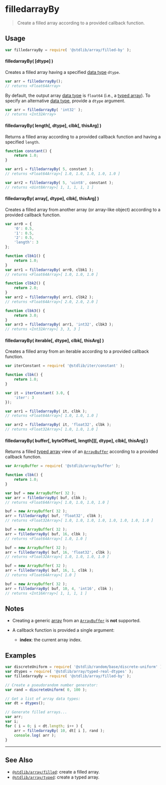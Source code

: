 <!--

@license Apache-2.0

Copyright (c) 2024 The Stdlib Authors.

Licensed under the Apache License, Version 2.0 (the "License");
you may not use this file except in compliance with the License.
You may obtain a copy of the License at

   http://www.apache.org/licenses/LICENSE-2.0

Unless required by applicable law or agreed to in writing, software
distributed under the License is distributed on an "AS IS" BASIS,
WITHOUT WARRANTIES OR CONDITIONS OF ANY KIND, either express or implied.
See the License for the specific language governing permissions and
limitations under the License.

-->

# filledarrayBy

> Create a filled array according to a provided callback function.

<!-- Section to include introductory text. Make sure to keep an empty line after the intro `section` element and another before the `/section` close. -->

<section class="intro">

</section>

<!-- /.intro -->

<!-- Package usage documentation. -->

<section class="usage">

## Usage

```javascript
var filledarrayBy = require( '@stdlib/array/filled-by' );
```

#### filledarrayBy( \[dtype] )

Creates a filled array having a specified [data type][@stdlib/array/dtypes] `dtype`.

```javascript
var arr = filledarrayBy();
// returns <Float64Array>
```

By default, the output array [data type][@stdlib/array/dtypes] is `float64` (i.e., a [typed array][mdn-typed-array]). To specify an alternative [data type][@stdlib/array/dtypes], provide a `dtype` argument.

```javascript
var arr = filledarrayBy( 'int32' );
// returns <Int32Array>
```

#### filledarrayBy( length\[, dtype], clbk\[, thisArg] )

Returns a filled array according to a provided callback function and having a specified `length`.

```javascript
function constant() {
    return 1.0;
}

var arr1 = filledarrayBy( 5, constant );
// returns <Float64Array>[ 1.0, 1.0, 1.0, 1.0, 1.0 ]

var arr2 = filledarrayBy( 5, 'uint8', constant );
// returns <Uint8Array>[ 1, 1, 1, 1, 1 ]
```

#### filledarrayBy( array\[, dtype], clbk\[, thisArg] )

Creates a filled array from another array (or array-like object) according to a provided callback function.

```javascript
var arr0 = {
    '0': 0.5,
    '1': 0.5,
    '2': 0.5,
    'length': 3
};

function clbk1() {
    return 1.0;
}
var arr1 = filledarrayBy( arr0, clbk1 );
// returns <Float64Array>[ 1.0, 1.0, 1.0 ]

function clbk2() {
    return 2.0;
}
var arr2 = filledarrayBy( arr1, clbk2 );
// returns <Float64Array>[ 2.0, 2.0, 2.0 ]

function clbk3() {
    return 3.0;
}
var arr3 = filledarrayBy( arr1, 'int32', clbk3 );
// returns <Int32Array>[ 3, 3, 3 ]
```

#### filledarrayBy( iterable\[, dtype], clbk\[, thisArg] )

Creates a filled array from an iterable according to a provided callback function.

```javascript
var iterConstant = require( '@stdlib/iter/constant' );

function clbk() {
    return 1.0;
}

var it = iterConstant( 3.0, {
    'iter': 3
});

var arr1 = filledarrayBy( it, clbk );
// returns <Float64Array>[ 1.0, 1.0, 1.0 ]

var arr2 = filledarrayBy( it, 'float32', clbk );
// returns <Float32Array>[ 1.0, 1.0, 1.0 ]
```

#### filledarrayBy( buffer\[, byteOffset\[, length]]\[, dtype], clbk\[, thisArg] )

Returns a filled [typed array][mdn-typed-array] view of an [`ArrayBuffer`][mdn-arraybuffer] according to a provided callback function.

```javascript
var ArrayBuffer = require( '@stdlib/array/buffer' );

function clbk() {
    return 1.0;
}

var buf = new ArrayBuffer( 32 );
var arr = filledarrayBy( buf, clbk );
// returns <Float64Array>[ 1.0, 1.0, 1.0, 1.0 ]

buf = new ArrayBuffer( 32 );
arr = filledarrayBy( buf, 'float32', clbk );
// returns <Float32Array>[ 1.0, 1.0, 1.0, 1.0, 1.0, 1.0, 1.0, 1.0 ]

buf = new ArrayBuffer( 32 );
arr = filledarrayBy( buf, 16, clbk );
// returns <Float64Array>[ 1.0, 1.0 ]

buf = new ArrayBuffer( 32 );
arr = filledarrayBy( buf, 16, 'float32', clbk );
// returns <Float32Array>[ 1.0, 1.0, 1.0, 1.0 ]

buf = new ArrayBuffer( 32 );
arr = filledarrayBy( buf, 16, 1, clbk );
// returns <Float64Array>[ 1.0 ]

buf = new ArrayBuffer( 32 );
arr = filledarrayBy( buf, 10, 4, 'int16', clbk );
// returns <Int16Array>[ 1, 1, 1, 1 ]
```

</section>

<!-- /.usage -->

<!-- Package usage notes. Make sure to keep an empty line after the `section` element and another before the `/section` close. -->

<section class="notes">

## Notes

-   Creating a generic [array][mdn-array] from an [`ArrayBuffer`][mdn-arraybuffer] is **not** supported.

-   A callback function is provided a single argument:

    -   **index**: the current array index.

</section>

<!-- /.notes -->

<!-- Package usage examples. -->

<section class="examples">

## Examples

<!-- eslint no-undef: "error" -->

```javascript
var discreteUniform = require( '@stdlib/random/base/discrete-uniform' ).factory;
var dtypes = require( '@stdlib/array/typed-real-dtypes' );
var filledarrayBy = require( '@stdlib/array/filled-by' );

// Create a pseudorandom number generator:
var rand = discreteUniform( 0, 100 );

// Get a list of array data types:
var dt = dtypes();

// Generate filled arrays...
var arr;
var i;
for ( i = 0; i < dt.length; i++ ) {
    arr = filledarrayBy( 10, dt[ i ], rand );
    console.log( arr );
}
```

</section>

<!-- /.examples -->

<!-- Section to include cited references. If references are included, add a horizontal rule *before* the section. Make sure to keep an empty line after the `section` element and another before the `/section` close. -->

<section class="references">

</section>

<!-- /.references -->

<!-- Section for related `stdlib` packages. Do not manually edit this section, as it is automatically populated. -->

<section class="related">

* * *

## See Also

-   <span class="package-name">[`@stdlib/array/filled`][@stdlib/array/filled]</span><span class="delimiter">: </span><span class="description">create a filled array.</span>
-   <span class="package-name">[`@stdlib/array/typed`][@stdlib/array/typed]</span><span class="delimiter">: </span><span class="description">create a typed array.</span>

</section>

<!-- /.related -->

<!-- Section for all links. Make sure to keep an empty line after the `section` element and another before the `/section` close. -->

<section class="links">

[mdn-array]: https://developer.mozilla.org/en-US/docs/Web/JavaScript/Reference/Global_Objects/Array

[mdn-typed-array]: https://developer.mozilla.org/en-US/docs/Web/JavaScript/Reference/Global_Objects/TypedArray

[mdn-arraybuffer]: https://developer.mozilla.org/en-US/docs/Web/JavaScript/Reference/Global_Objects/ArrayBuffer

[@stdlib/array/dtypes]: https://github.com/stdlib-js/stdlib/tree/develop/lib/node_modules/%40stdlib/array/dtypes

<!-- <related-links> -->

[@stdlib/array/filled]: https://github.com/stdlib-js/stdlib/tree/develop/lib/node_modules/%40stdlib/array/filled

[@stdlib/array/typed]: https://github.com/stdlib-js/stdlib/tree/develop/lib/node_modules/%40stdlib/array/typed

<!-- </related-links> -->

</section>

<!-- /.links -->

